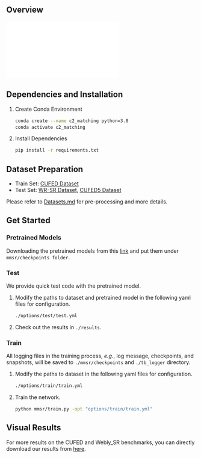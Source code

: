 ## Overview
![overall_structure](./assets/overview.pdf)

## Dependencies and Installation

1. Create Conda Environment

   ```bash
   conda create --name c2_matching python=3.8
   conda activate c2_matching
   ```

2. Install Dependencies

   ```bash
   pip install -r requirements.txt
   ```

## Dataset Preparation

- Train Set: [CUFED Dataset](https://drive.google.com/drive/folders/1hGHy36XcmSZ1LtARWmGL5OK1IUdWJi3I)
- Test Set: [WR-SR Dataset](https://drive.google.com/drive/folders/16UKRu-7jgCYcndOlGYBmo5Pp0_Mq71hP?usp=sharing), [CUFED5 Dataset](https://drive.google.com/file/d/1Fa1mopExA9YGG1RxrCZZn7QFTYXLx6ph/view)

Please refer to [Datasets.md](datasets/DATASETS.md) for pre-processing and more details.

## Get Started

### Pretrained Models
Downloading the pretrained models from this [link](https://drive.google.com/file/d/1VWQH3FFhc8ZqDilVfXzlZS99qaF3om0-/view?usp=sharing) and put them under `mmsr/checkpoints folder`.

### Test

We provide quick test code with the pretrained model.

1. Modify the paths to dataset and pretrained model in the following yaml files for configuration.

    ```bash
    ./options/test/test.yml
    ```

2.  Check out the results in `./results`.


### Train

All logging files in the training process, *e.g.*, log message, checkpoints, and snapshots, will be saved to `./mmsr/checkpoints` and `./tb_logger` directory.

1. Modify the paths to dataset in the following yaml files for configuration.
   ```bash
   ./options/train/train.yml
   ```

2. Train the network.
   ```bash
   python mmsr/train.py -opt "options/train/train.yml"
   ```

## Visual Results

For more results on the CUFED and Webly_SR benchmarks, you can directly download our results from [here](https://drive.google.com/drive/folders/1tgTv5UZGZVoTo6GYtm-7ud8f-5w3eJRm?usp=sharing).


